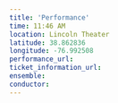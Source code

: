 ```yaml
---
title: 'Performance'
time: 11:46 AM
location: Lincoln Theater
latitude: 38.862836
longitude: -76.992508
performance_url: 
ticket_information_url: 
ensemble: 
conductor: 
---
```

